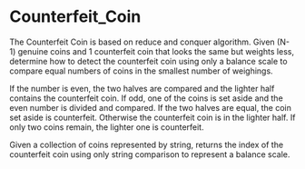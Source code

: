 # Counterfeit_Coin

The Counterfeit Coin is based on reduce and conquer algorithm. Given (N-1) 
genuine coins and 1 counterfeit coin that looks the same but weights less, 
determine how to detect the counterfeit coin using only a balance scale to 
compare equal numbers of coins in the smallest number of weighings.
 
If the number is even, the two halves are compared and the lighter half 
contains the counterfeit coin. If odd, one of the coins is set aside and 
the even number is divided and compared. If the two halves are equal, the 
coin set aside is counterfeit. Otherwise the counterfeit coin is in the 
lighter half. If only two coins remain, the lighter one is counterfeit.
 
Given a collection of coins represented by string, returns the index of the 
counterfeit coin using only string comparison to represent a balance scale.
